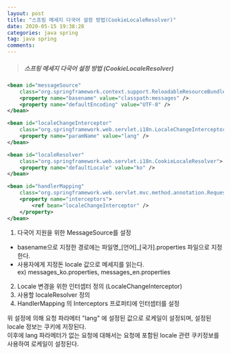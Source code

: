 ```yaml
---
layout: post
title: "스프링 메세지 다국어 설정 방법(CookieLocaleResolver)"
date: 2020-05-15 19:38:28
categories: java spring
tag: java spring
comments:
---
```

> ##### 스프링 메세지 다국어 설정 방법  (CookieLocaleResolver)

```xml
<bean id="messageSource"
    class="org.springframework.context.support.ReloadableResourceBundleMessageSource">
    <property name="basename" value="classpath:messages" />
    <property name="defaultEncoding" value="UTF-8" />
</bean>

<bean id="localeChangeInterceptor"
    class="org.springframework.web.servlet.i18n.LocaleChangeInterceptor">
    <property name="paramName" value="lang" />
</bean>

<bean id="localeResolver"
    class="org.springframework.web.servlet.i18n.CookieLocaleResolver">
    <property name="defaultLocale" value="ko" />
</bean>

<bean id="handlerMapping"
    class="org.springframework.web.servlet.mvc.method.annotation.RequestMappingHandlerMapping">
    <property name="interceptors">
        <ref bean="localeChangeInterceptor" />
    </property>
</bean>
```  
1. 다국어 지원을 위한 MessageSource를 설정  
  - basename으로 지정한 경로에는 파일명_[언어]_[국가].properties 파일으로 지정한다.  
  - 사용자에게 지정돈 locale 값으로 메세지를 읽는다.  
    ex) messages_ko.properties, messages_en.properties  
2. Locale 변경을 위한 인터셉터 정의 (LocaleChangeInterceptor)  
3. 사용할 localeResolver 정의  
4. HandlerMapping 의 Interceptors 프로퍼티에 인터셉터를 설정  

위 설정에 의해 요청 파라메터 "lang" 에 설정된 값으로 로케일이 설정되며, 설정된 locale 정보는 쿠키에 저장된다.  
이후에 lang 파라메터가 없는 요청에 대해서는 요청에 포함된 locale 관련 쿠키정보를 사용하여 로케일이 설정된다.
